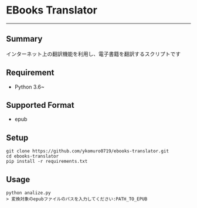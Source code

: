 # EBooks Translator

---

## Summary
インターネット上の翻訳機能を利用し、電子書籍を翻訳するスクリプトです

## Requirement
* Python 3.6~

## Supported Format
* epub

## Setup
```shell
git clone https://github.com/ykomuro0719/ebooks-translator.git
cd ebooks-translator
pip install -r requirements.txt
```

## Usage
```shell
python analize.py
> 変換対象のepubファイルのパスを入力してください:PATH_TO_EPUB

```
